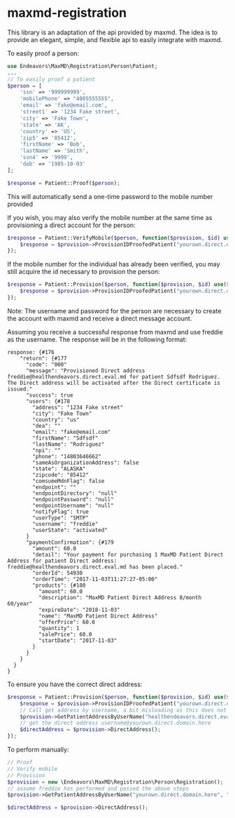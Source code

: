 # maxmd-registration
This library is an adaptation of the api provided by maxmd. The idea is to provide an elegant, simple, and flexible api to easily integrate with maxmd.

To easily proof a person:

```php
use Endeavors\MaxMD\Registration\Person\Patient;
...
// To easily proof a patient
$person = [
    'ssn' => '999999999',
    'mobilePhone' => "4805555555",
    'email' => 'fake@email.com',
    'street1' => '1234 Fake street',
    'city' => 'Fake Town',
    'state' => 'AK',
    'country' => 'US',
    'zip5' => '85412',
    'firstName' => 'Bob',
    'lastName' => 'Smith',
    'ssn4' => '9999',
    'dob' => '1985-10-03'
];

$response = Patient::Proof($person);
```
This will automatically send a one-time password to the mobile number provided


If you wish, you may also verify the mobile number at the same time as provisioning a direct account for the person:

```php
$response = Patient::VerifyMobile($person, function($provision, $id) use($username, $password) {
    $response = $provision->ProvisionIDProofedPatient("yourown.direct.domain.here", ['idpId' => $id], $username, $password);
});
```

If the mobile number for the individual has already been verified, you may still acquire the id necessary to provision the person:

```php
$response = Patient::Provision($person, function($provision, $id) use($username, $password) {
    $response = $provision->ProvisionIDProofedPatient("yourown.direct.domain.here", ['idpId' => $id], $username, $password);
});
```

Note: The username and password for the person are necessary to create the account with maxmd and receive a direct message account.

Assuming you receive a successful response from maxmd and use freddie as the username. The response will be in the following format:

```
response: {#176
    "return": {#177
      "code": "000"
      "message": "Provisioned Direct address freddie@healthendeavors.direct.eval.md for patient Sdfsdf Rodriguez. The Direct address will be activated after the Direct certificate is issued."
      "success": true
      "users": {#178
        "address": "1234 Fake street"
        "city": "Fake Town"
        "country": "us"
        "dea": ""
        "email": "fake@email.com"
        "firstName": "Sdfsdf"
        "lastName": "Rodriguez"
        "npi": ""
        "phone": "14803646662"
        "sameAsOrganizationAddress": false
        "state": "ALASKA"
        "zipcode": "85412"
        "comsumeMdnFlag": false
        "endpoint": ""
        "endpointDirectory": "null"
        "endpointPassword": "null"
        "endpointUsername": "null"
        "notifyFlag": true
        "userType": "SMTP"
        "username": "freddie"
        "userState": "activated"
      }
      "paymentConfirmation": {#179
        "amount": 60.0
        "detail": "Your payment for purchasing 1 MaxMD Patient Direct Address for patient Direct address: freddie@healthendeavors.direct.eval.md has been placed."
        "orderId": 54930
        "orderTime": "2017-11-03T11:27:27-05:00"
        "products": {#180
          "amount": 60.0
          "description": "MaxMD Patient Direct Address 8/month 60/year"
          "expireDate": "2018-11-03"
          "name": "MaxMD Patient Direct Address"
          "offerPrice": 60.0
          "quantity": 1
          "salePrice": 60.0
          "startDate": "2017-11-03"
        }
      }
    }
  }
}
```

To ensure you have the correct direct address:

```php
$response = Patient::Provision($person, function($provision, $id) use($username, $password) {
    $response = $provision->ProvisionIDProofedPatient("yourown.direct.domain.here", ['idpId' => $id], $username, $password);
    // Call get address by username, a bit misleading as this does not return the direct address
    $provision->GetPatientAddressByUserName("healthendeavors.direct.eval.md", "freddie");
    // get the direct address username@yourown.direct.domain.here
    $directAddress = $provision->DirectAddress();
});
```

To perform manually:

```php
// Proof
// Verify mobile
// Provision
$provision = new \Endeavors\MaxMD\Registration\Person\Registration();
// assume freddie has performed and passed the above steps
$provision->GetPatientAddressByUserName("yourown.direct.domain.here", "freddie");

$directAddress = $provision->DirectAddress();
```
